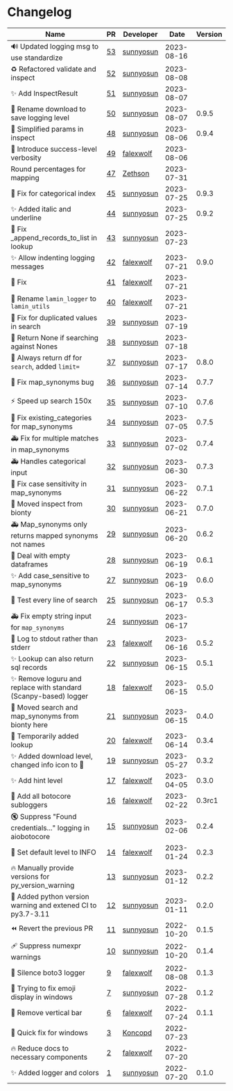 # Changelog

<!-- prettier-ignore -->
Name | PR | Developer | Date | Version
--- | --- | --- | --- | ---
🔊 Updated logging msg to use standardize | [53](https://github.com/laminlabs/lamin-utils/pull/53) | [sunnyosun](https://github.com/sunnyosun) | 2023-08-16 |
♻️ Refactored validate and inspect | [52](https://github.com/laminlabs/lamin-utils/pull/52) | [sunnyosun](https://github.com/sunnyosun) | 2023-08-08 |
✨ Add InspectResult | [51](https://github.com/laminlabs/lamin-utils/pull/51) | [sunnyosun](https://github.com/sunnyosun) | 2023-08-07 |
🎨 Rename download to save logging level | [50](https://github.com/laminlabs/lamin-utils/pull/50) | [sunnyosun](https://github.com/sunnyosun) | 2023-08-07 | 0.9.5
🎨 Simplified params in inspect | [48](https://github.com/laminlabs/lamin-utils/pull/48) | [sunnyosun](https://github.com/sunnyosun) | 2023-08-06 | 0.9.4
🚸 Introduce success-level verbosity | [49](https://github.com/laminlabs/lamin-utils/pull/49) | [falexwolf](https://github.com/falexwolf) | 2023-08-06 |
Round percentages for mapping | [47](https://github.com/laminlabs/lamin-utils/pull/47) | [Zethson](https://github.com/Zethson) | 2023-07-31 |
🐛 Fix for categorical index | [45](https://github.com/laminlabs/lamin-utils/pull/45) | [sunnyosun](https://github.com/sunnyosun) | 2023-07-25 | 0.9.3
✨ Added italic and underline | [44](https://github.com/laminlabs/lamin-utils/pull/44) | [sunnyosun](https://github.com/sunnyosun) | 2023-07-25 | 0.9.2
🐛 Fix _append_records_to_list in lookup | [43](https://github.com/laminlabs/lamin-utils/pull/43) | [sunnyosun](https://github.com/sunnyosun) | 2023-07-23 |
✨ Allow indenting logging messages | [42](https://github.com/laminlabs/lamin-utils/pull/42) | [falexwolf](https://github.com/falexwolf) | 2023-07-21 | 0.9.0
💚 Fix | [41](https://github.com/laminlabs/lamin-utils/pull/41) | [falexwolf](https://github.com/falexwolf) | 2023-07-21 |
🚚 Rename `lamin_logger` to `lamin_utils` | [40](https://github.com/laminlabs/lamin-utils/pull/40) | [falexwolf](https://github.com/falexwolf) | 2023-07-21 |
🎨 Fix for duplicated values in search | [39](https://github.com/laminlabs/lamin-logger/pull/39) | [sunnyosun](https://github.com/sunnyosun) | 2023-07-19 |
🎨 Return None if searching against Nones | [38](https://github.com/laminlabs/lamin-logger/pull/38) | [sunnyosun](https://github.com/sunnyosun) | 2023-07-18 |
🎨 Always return df for `search`, added `limit=` | [37](https://github.com/laminlabs/lamin-logger/pull/37) | [sunnyosun](https://github.com/sunnyosun) | 2023-07-17 | 0.8.0
🐛 Fix map_synonyms bug | [36](https://github.com/laminlabs/lamin-logger/pull/36) | [sunnyosun](https://github.com/sunnyosun) | 2023-07-14 | 0.7.7
⚡️ Speed up search 150x | [35](https://github.com/laminlabs/lamin-logger/pull/35) | [sunnyosun](https://github.com/sunnyosun) | 2023-07-10 | 0.7.6
🐛 Fix existing_categories for map_synonyms | [34](https://github.com/laminlabs/lamin-logger/pull/34) | [sunnyosun](https://github.com/sunnyosun) | 2023-07-05 | 0.7.5
🚑️ Fix for multiple matches in map_synonyms | [33](https://github.com/laminlabs/lamin-logger/pull/33) | [sunnyosun](https://github.com/sunnyosun) | 2023-07-02 | 0.7.4
🚑️ Handles categorical input | [32](https://github.com/laminlabs/lamin-logger/pull/32) | [sunnyosun](https://github.com/sunnyosun) | 2023-06-30 | 0.7.3
🐛 Fix case sensitivity in map_synonyms | [31](https://github.com/laminlabs/lamin-logger/pull/31) | [sunnyosun](https://github.com/sunnyosun) | 2023-06-22 | 0.7.1
🚚 Moved inspect from bionty | [30](https://github.com/laminlabs/lamin-logger/pull/30) | [sunnyosun](https://github.com/sunnyosun) | 2023-06-21 | 0.7.0
🚑️ Map_synonyms only returns mapped synonyms not names | [29](https://github.com/laminlabs/lamin-logger/pull/29) | [sunnyosun](https://github.com/sunnyosun) | 2023-06-20 | 0.6.2
🧪 Deal with empty dataframes | [28](https://github.com/laminlabs/lamin-logger/pull/28) | [sunnyosun](https://github.com/sunnyosun) | 2023-06-19 | 0.6.1
✨ Add case_sensitive to map_synonyms | [27](https://github.com/laminlabs/lamin-logger/pull/27) | [sunnyosun](https://github.com/sunnyosun) | 2023-06-19 | 0.6.0
🧪 Test every line of search | [25](https://github.com/laminlabs/lamin-logger/pull/25) | [sunnyosun](https://github.com/sunnyosun) | 2023-06-17 | 0.5.3
🚑️ Fix empty string input for `map_synonyms` | [24](https://github.com/laminlabs/lamin-logger/pull/24) | [sunnyosun](https://github.com/sunnyosun) | 2023-06-17 |
💄 Log to stdout rather than stderr | [23](https://github.com/laminlabs/lamin-logger/pull/23) | [falexwolf](https://github.com/falexwolf) | 2023-06-16 | 0.5.2
✨ Lookup can also return sql records | [22](https://github.com/laminlabs/lamin-logger/pull/22) | [sunnyosun](https://github.com/sunnyosun) | 2023-06-15 | 0.5.1
✨ Remove loguru and replace with standard (Scanpy-based) logger | [18](https://github.com/laminlabs/lamin-logger/pull/18) | [falexwolf](https://github.com/falexwolf) | 2023-06-15 | 0.5.0
🚚 Moved search and map_synonyms from bionty here | [21](https://github.com/laminlabs/lamin-logger/pull/21) | [sunnyosun](https://github.com/sunnyosun) | 2023-06-15 | 0.4.0
🚚 Temporarily added lookup | [20](https://github.com/laminlabs/lamin-logger/pull/20) | [falexwolf](https://github.com/falexwolf) | 2023-06-14 | 0.3.4
✨ Added download level, changed info icon to 💬 | [19](https://github.com/laminlabs/lamin-logger/pull/19) | [sunnyosun](https://github.com/sunnyosun) | 2023-05-27 | 0.3.2
:sparkles: Add hint level | [17](https://github.com/laminlabs/lamin-logger/pull/17) | [falexwolf](https://github.com/falexwolf) | 2023-04-05 | 0.3.0
🚸 Add all botocore subloggers | [16](https://github.com/laminlabs/lamin-logger/pull/16) | [falexwolf](https://github.com/falexwolf) | 2023-02-22 | 0.3rc1
🔇 Suppress "Found credentials..." logging in aiobotocore | [15](https://github.com/laminlabs/lamin-logger/pull/15) | [sunnyosun](https://github.com/sunnyosun) | 2023-02-06 | 0.2.4
🚸 Set default level to INFO | [14](https://github.com/laminlabs/lamin-logger/pull/14) | [falexwolf](https://github.com/falexwolf) | 2023-01-24 | 0.2.3
🔥 Manually provide versions for py_version_warning | [13](https://github.com/laminlabs/lamin-logger/pull/13) | [sunnyosun](https://github.com/sunnyosun) | 2023-01-12 | 0.2.2
👷 Added python version warning and extened CI to py3.7-3.11 | [12](https://github.com/laminlabs/lamin-logger/pull/12) | [sunnyosun](https://github.com/sunnyosun) | 2023-01-11 | 0.2.0
⏪ Revert the previous PR | [11](https://github.com/laminlabs/lamin-logger/pull/11) | [sunnyosun](https://github.com/sunnyosun) | 2022-10-20 | 0.1.5
🩹 Suppress numexpr warnings | [10](https://github.com/laminlabs/lamin-logger/pull/10) | [sunnyosun](https://github.com/sunnyosun) | 2022-10-20 | 0.1.4
🚸 Silence boto3 logger | [9](https://github.com/laminlabs/lamin-logger/pull/9) | [falexwolf](https://github.com/falexwolf) | 2022-08-08 | 0.1.3
🚧 Trying to fix emoji display in windows | [7](https://github.com/laminlabs/lamin-logger/pull/7) | [sunnyosun](https://github.com/sunnyosun) | 2022-07-28 | 0.1.2
💄 Remove vertical bar | [6](https://github.com/laminlabs/lamin-logger/pull/6) | [falexwolf](https://github.com/falexwolf) | 2022-07-24 | 0.1.1
🐛 Quick fix for windows | [3](https://github.com/laminlabs/lamin-logger/pull/3) | [Koncopd](https://github.com/Koncopd) | 2022-07-23 |
🔥 Reduce docs to necessary components | [2](https://github.com/laminlabs/lamin-logger/pull/2) | [falexwolf](https://github.com/falexwolf) | 2022-07-20 |
✨ Added logger and colors | [1](https://github.com/laminlabs/lamin-logger/pull/1) | [sunnyosun](https://github.com/sunnyosun) | 2022-07-20 | 0.1.0
